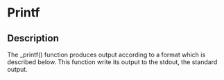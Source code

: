 # Printf

## Description

The _printf() function produces output according to a format which is described below. This function write its output to the stdout, the standard output. 

